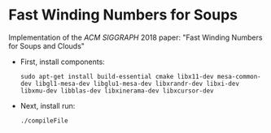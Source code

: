 # Fast Winding Numbers for Soups

Implementation of the _ACM SIGGRAPH_ 2018 paper: "Fast Winding Numbers for Soups and Clouds" 

* First, install components:

      sudo apt-get install build-essential cmake libx11-dev mesa-common-dev libgl1-mesa-dev libglu1-mesa-dev libxrandr-dev libxi-dev libxmu-dev libblas-dev libxinerama-dev libxcursor-dev

* Next, install run:

      ./compileFile

